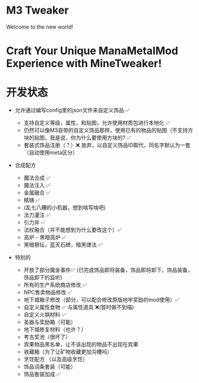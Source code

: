 # M3 Tweaker

Welcome to the new world!

# Craft Your Unique ManaMetalMod Experience with MineTweaker!

# 开发状态
  - 允许通过编写config里的json文件来自定义饰品 ✅
    - 支持自定义等级，属性，和贴图，允许使用材质包进行本地化 ✅
    - 仍然可以像M3自带的自定义饰品那样，使用已有的物品的贴图（不支持方块的贴图，我是说，你为什么要使用方块的? ✅
    - 套装式饰品注册（？）❌ 放弃，以自定义饰品ID取代，同名字默认为一套（自动使用meta区分）

  - 合成配方
    - 魔法合成 ✅
    - 魔法注入 ✅
    - 金属融合 ✅
    - 精铸 ✅
    - (乱七八糟的小机器，想到啥写啥吧)
    - 法力灌注 ✅
    - 引力井 ✅
    - 法杖融合（并不能想到为什么要改这个）✅
    - 高炉 - 黑暗高炉 ✅
    - 黑暗祭坛，蓝天石碑，暗黑律法 ✅

  - 特别的
    - 开放了部分魔金事件✅ (已完成饰品即将装备，饰品即将卸下，饰品装备，饰品卸下的监听)
    - 所有的生产系统商店修改 ✅
    - NPC售卖物品修改 ✅
    - 地下城箱子修改（部分，可以配合修改原版地牢奖励的mod使用）✅
    - 自定义属性食物 ✅  与属性道具 ❌(暂时做不到喵)
    - 自定义火锅材料 ✅
    - 圣器与奖励箱（可能）
    - 地下城修复材料（也许？）
    - 考古奖池（很坏了）
    - 宾果物品黑名单，让不该出现的物品不出现在宾果
    - 收藏箱（为了让矿物收藏更加沟槽吗）
    - 烹饪配方 （以及高级烹饪）
    - 饰品词条套装（可能）
    - 饰品套装加成 ✅
